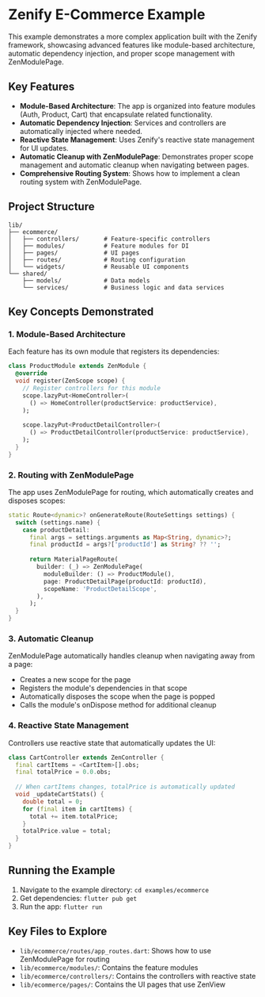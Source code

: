 # Zenify E-Commerce Example

This example demonstrates a more complex application built with the Zenify framework, showcasing advanced features like module-based architecture, automatic dependency injection, and proper scope management with ZenModulePage.

## Key Features

- **Module-Based Architecture**: The app is organized into feature modules (Auth, Product, Cart) that encapsulate related functionality.
- **Automatic Dependency Injection**: Services and controllers are automatically injected where needed.
- **Reactive State Management**: Uses Zenify's reactive state management for UI updates.
- **Automatic Cleanup with ZenModulePage**: Demonstrates proper scope management and automatic cleanup when navigating between pages.
- **Comprehensive Routing System**: Shows how to implement a clean routing system with ZenModulePage.

## Project Structure

```
lib/
├── ecommerce/
│   ├── controllers/       # Feature-specific controllers
│   ├── modules/           # Feature modules for DI
│   ├── pages/             # UI pages
│   ├── routes/            # Routing configuration
│   └── widgets/           # Reusable UI components
└── shared/
    ├── models/            # Data models
    └── services/          # Business logic and data services
```

## Key Concepts Demonstrated

### 1. Module-Based Architecture

Each feature has its own module that registers its dependencies:

```dart
class ProductModule extends ZenModule {
  @override
  void register(ZenScope scope) {
    // Register controllers for this module
    scope.lazyPut<HomeController>(
      () => HomeController(productService: productService),
    );
    
    scope.lazyPut<ProductDetailController>(
      () => ProductDetailController(productService: productService),
    );
  }
}
```

### 2. Routing with ZenModulePage

The app uses ZenModulePage for routing, which automatically creates and disposes scopes:

```dart
static Route<dynamic>? onGenerateRoute(RouteSettings settings) {
  switch (settings.name) {
    case productDetail:
      final args = settings.arguments as Map<String, dynamic>?;
      final productId = args?['productId'] as String? ?? '';
      
      return MaterialPageRoute(
        builder: (_) => ZenModulePage(
          moduleBuilder: () => ProductModule(),
          page: ProductDetailPage(productId: productId),
          scopeName: 'ProductDetailScope',
        ),
      );
  }
}
```

### 3. Automatic Cleanup

ZenModulePage automatically handles cleanup when navigating away from a page:

- Creates a new scope for the page
- Registers the module's dependencies in that scope
- Automatically disposes the scope when the page is popped
- Calls the module's onDispose method for additional cleanup

### 4. Reactive State Management

Controllers use reactive state that automatically updates the UI:

```dart
class CartController extends ZenController {
  final cartItems = <CartItem>[].obs;
  final totalPrice = 0.0.obs;
  
  // When cartItems changes, totalPrice is automatically updated
  void _updateCartStats() {
    double total = 0;
    for (final item in cartItems) {
      total += item.totalPrice;
    }
    totalPrice.value = total;
  }
}
```

## Running the Example

1. Navigate to the example directory: `cd examples/ecommerce`
2. Get dependencies: `flutter pub get`
3. Run the app: `flutter run`

## Key Files to Explore

- `lib/ecommerce/routes/app_routes.dart`: Shows how to use ZenModulePage for routing
- `lib/ecommerce/modules/`: Contains the feature modules
- `lib/ecommerce/controllers/`: Contains the controllers with reactive state
- `lib/ecommerce/pages/`: Contains the UI pages that use ZenView